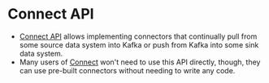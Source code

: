 # Connect API
- [Connect API](https://kafka.apache.org/documentation.html#connectapi) allows implementing connectors that continually pull from some source data system into Kafka or push from Kafka into some sink data system.
- Many users of [Connect](../../../6_BigDataServices/DataConnectors/KafkaConnect.md) won't need to use this API directly, though, they can use pre-built connectors without needing to write any code.
